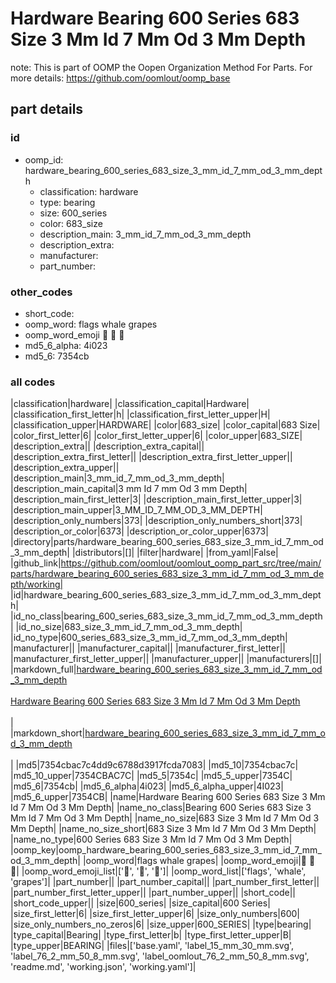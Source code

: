 # Hardware Bearing 600 Series 683 Size 3 Mm Id 7 Mm Od 3 Mm Depth  

note: This is part of OOMP the Oopen Organization Method For Parts. For more details: https://github.com/oomlout/oomp_base

##  part details





### id
* oomp_id: hardware_bearing_600_series_683_size_3_mm_id_7_mm_od_3_mm_depth
  * classification: hardware
  * type: bearing
  * size: 600_series
  * color: 683_size
  * description_main: 3_mm_id_7_mm_od_3_mm_depth
  * description_extra: 
  * manufacturer: 
  * part_number: 

### other_codes
* short_code: 
* oomp_word: flags whale grapes
* oomp_word_emoji :flags: :whale: :grapes:
* md5_6_alpha: 4i023
* md5_6: 7354cb

### all codes 
|classification|hardware|
|classification_capital|Hardware|
|classification_first_letter|h|
|classification_first_letter_upper|H|
|classification_upper|HARDWARE|
|color|683_size|
|color_capital|683 Size|
|color_first_letter|6|
|color_first_letter_upper|6|
|color_upper|683_SIZE|
|description_extra||
|description_extra_capital||
|description_extra_first_letter||
|description_extra_first_letter_upper||
|description_extra_upper||
|description_main|3_mm_id_7_mm_od_3_mm_depth|
|description_main_capital|3 mm Id 7 mm Od 3 mm Depth|
|description_main_first_letter|3|
|description_main_first_letter_upper|3|
|description_main_upper|3_MM_ID_7_MM_OD_3_MM_DEPTH|
|description_only_numbers|373|
|description_only_numbers_short|373|
|description_or_color|6373|
|description_or_color_upper|6373|
|directory|parts/hardware_bearing_600_series_683_size_3_mm_id_7_mm_od_3_mm_depth|
|distributors|[]|
|filter|hardware|
|from_yaml|False|
|github_link|https://github.com/oomlout/oomlout_oomp_part_src/tree/main/parts/hardware_bearing_600_series_683_size_3_mm_id_7_mm_od_3_mm_depth/working|
|id|hardware_bearing_600_series_683_size_3_mm_id_7_mm_od_3_mm_depth|
|id_no_class|bearing_600_series_683_size_3_mm_id_7_mm_od_3_mm_depth|
|id_no_size|683_size_3_mm_id_7_mm_od_3_mm_depth|
|id_no_type|600_series_683_size_3_mm_id_7_mm_od_3_mm_depth|
|manufacturer||
|manufacturer_capital||
|manufacturer_first_letter||
|manufacturer_first_letter_upper||
|manufacturer_upper||
|manufacturers|[]|
|markdown_full|[hardware_bearing_600_series_683_size_3_mm_id_7_mm_od_3_mm_depth](https://github.com/oomlout/oomlout_oomp_part_src/tree/main/parts/hardware_bearing_600_series_683_size_3_mm_id_7_mm_od_3_mm_depth/working)<br>[](https://github.com/oomlout/oomlout_oomp_part_src/tree/main/parts/hardware_bearing_600_series_683_size_3_mm_id_7_mm_od_3_mm_depth/working)<br>[Hardware Bearing 600 Series 683 Size 3 Mm Id 7 Mm Od 3 Mm Depth](https://github.com/oomlout/oomlout_oomp_part_src/tree/main/parts/hardware_bearing_600_series_683_size_3_mm_id_7_mm_od_3_mm_depth/working)<br><br>|
|markdown_short|[hardware_bearing_600_series_683_size_3_mm_id_7_mm_od_3_mm_depth](https://github.com/oomlout/oomlout_oomp_part_src/tree/main/parts/hardware_bearing_600_series_683_size_3_mm_id_7_mm_od_3_mm_depth/working)<br><br>|
|md5|7354cbac7c4dd9c6788d3917fcda7083|
|md5_10|7354cbac7c|
|md5_10_upper|7354CBAC7C|
|md5_5|7354c|
|md5_5_upper|7354C|
|md5_6|7354cb|
|md5_6_alpha|4i023|
|md5_6_alpha_upper|4I023|
|md5_6_upper|7354CB|
|name|Hardware Bearing 600 Series 683 Size 3 Mm Id 7 Mm Od 3 Mm Depth|
|name_no_class|Bearing 600 Series 683 Size 3 Mm Id 7 Mm Od 3 Mm Depth|
|name_no_size|683 Size 3 Mm Id 7 Mm Od 3 Mm Depth|
|name_no_size_short|683 Size 3 Mm Id 7 Mm Od 3 Mm Depth|
|name_no_type|600 Series 683 Size 3 Mm Id 7 Mm Od 3 Mm Depth|
|oomp_key|oomp_hardware_bearing_600_series_683_size_3_mm_id_7_mm_od_3_mm_depth|
|oomp_word|flags whale grapes|
|oomp_word_emoji|:flags: :whale: :grapes:|
|oomp_word_emoji_list|[':flags:', ':whale:', ':grapes:']|
|oomp_word_list|['flags', 'whale', 'grapes']|
|part_number||
|part_number_capital||
|part_number_first_letter||
|part_number_first_letter_upper||
|part_number_upper||
|short_code||
|short_code_upper||
|size|600_series|
|size_capital|600 Series|
|size_first_letter|6|
|size_first_letter_upper|6|
|size_only_numbers|600|
|size_only_numbers_no_zeros|6|
|size_upper|600_SERIES|
|type|bearing|
|type_capital|Bearing|
|type_first_letter|b|
|type_first_letter_upper|B|
|type_upper|BEARING|
|files|['base.yaml', 'label_15_mm_30_mm.svg', 'label_76_2_mm_50_8_mm.svg', 'label_oomlout_76_2_mm_50_8_mm.svg', 'readme.md', 'working.json', 'working.yaml']|
